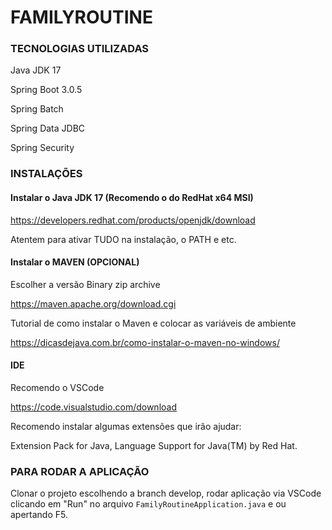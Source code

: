 # FAMILYROUTINE
### TECNOLOGIAS UTILIZADAS

Java JDK 17

Spring Boot 3.0.5

Spring Batch

Spring Data JDBC

Spring Security

### INSTALAÇÕES

#### Instalar o Java JDK 17 (Recomendo o do RedHat x64 MSI)

https://developers.redhat.com/products/openjdk/download

Atentem para ativar TUDO na instalação, o PATH e etc.

#### Instalar o MAVEN (OPCIONAL)

Escolher a versão Binary zip archive

https://maven.apache.org/download.cgi

Tutorial de como instalar o Maven e colocar as variáveis de ambiente

https://dicasdejava.com.br/como-instalar-o-maven-no-windows/

#### IDE

Recomendo o VSCode

https://code.visualstudio.com/download

Recomendo instalar algumas extensões que irão ajudar:

Extension Pack for Java, Language Support for Java(TM) by Red Hat.

### PARA RODAR A APLICAÇÃO

Clonar o projeto escolhendo a branch develop, rodar aplicação via VSCode clicando em "Run" no arquivo `FamilyRoutineApplication.java` e ou apertando F5.


